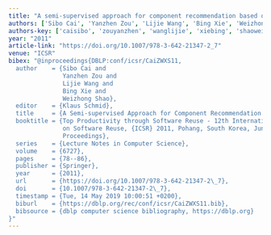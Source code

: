 ```yaml
---
title: "A semi-supervised approach for component recommendation based on citations"
authors: ['Sibo Cai', 'Yanzhen Zou', 'Lijie Wang', 'Bing Xie', 'Weizhong Shao']
authors-key: ['caisibo', 'zouyanzhen', 'wanglijie', 'xiebing', 'shaoweizhong']
year: "2011"
article-link: "https://doi.org/10.1007/978-3-642-21347-2_7"
venue: "ICSR"
bibex: "@inproceedings{DBLP:conf/icsr/CaiZWXS11,
  author    = {Sibo Cai and
               Yanzhen Zou and
               Lijie Wang and
               Bing Xie and
               Weizhong Shao},
  editor    = {Klaus Schmid},
  title     = {A Semi-supervised Approach for Component Recommendation Based on Citations},
  booktitle = {Top Productivity through Software Reuse - 12th International Conference
               on Software Reuse, {ICSR} 2011, Pohang, South Korea, June 13-17, 2011.
               Proceedings},
  series    = {Lecture Notes in Computer Science},
  volume    = {6727},
  pages     = {78--86},
  publisher = {Springer},
  year      = {2011},
  url       = {https://doi.org/10.1007/978-3-642-21347-2\_7},
  doi       = {10.1007/978-3-642-21347-2\_7},
  timestamp = {Tue, 14 May 2019 10:00:51 +0200},
  biburl    = {https://dblp.org/rec/conf/icsr/CaiZWXS11.bib},
  bibsource = {dblp computer science bibliography, https://dblp.org}
}"
---
```

